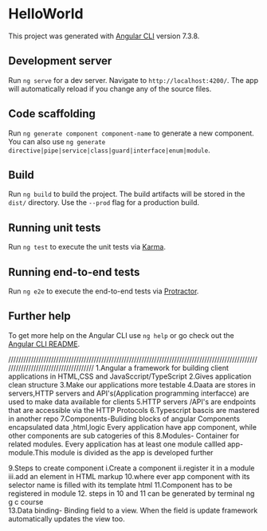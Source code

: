 # HelloWorld

This project was generated with [Angular CLI](https://github.com/angular/angular-cli) version 7.3.8.

## Development server

Run `ng serve` for a dev server. Navigate to `http://localhost:4200/`. The app will automatically reload if you change any of the source files.

## Code scaffolding

Run `ng generate component component-name` to generate a new component. You can also use `ng generate directive|pipe|service|class|guard|interface|enum|module`.

## Build

Run `ng build` to build the project. The build artifacts will be stored in the `dist/` directory. Use the `--prod` flag for a production build.

## Running unit tests

Run `ng test` to execute the unit tests via [Karma](https://karma-runner.github.io).

## Running end-to-end tests

Run `ng e2e` to execute the end-to-end tests via [Protractor](http://www.protractortest.org/).

## Further help

To get more help on the Angular CLI use `ng help` or go check out the [Angular CLI README](https://github.com/angular/angular-cli/blob/master/README.md).



/////////////////////////////////////////////////////////////////////////////////////////////////////////////////////////////////////
 1.Angular a framework for building client applications in HTML,CSS and JavaSccript/TypeScript
 2.Gives application clean structure
 3.Make our applications more testable
 4.Daata are stores in servers,HTTP servers and API's(Application programming interfacce) are used to make data available for clients
 5.HTTP servers /API's are endpoints that are accessible via the HTTP Protocols
 6.Typescript bascis are mastered in another repo
 7.Components-Buliding blocks of angular
    Components encapsulated data ,html,logic
    Every application have app component, while other components are sub catogeries of this
8.Modules- Container for related modules.
    Every application has at least one module callled app-module.This module is divided as the app is developed further
    
9.Steps to create component
   i.Create a component
   ii.register it in a module
   iii.add an element in HTML markup
10.where ever app component with its selector name is filled with its template html
11.Component has to be registered in module
12. steps in 10 and 11 can be generated by terminal ng g c course                   
13.Data binding- Binding field to a view. When the field is update framework automatically updates the view too.

